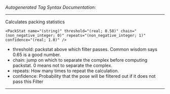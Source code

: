 _Autogenerated Tag Syntax Documentation:_

---
Calculates packing statistics

```
<PackStat name="(string)" threshold="(real; 0.58)" chain="(non_negative_integer; 0)" repeats="(non_negative_integer; 1)" confidence="(real; 1.0)" />
```

-   threshold: packstat above which filter passes. Common wisdom says 0.65 is a good number.
-   chain: jump on which to separate the complex before computing packstat. 0 means not to separate the complex.
-   repeats: How many times to repeat the calculation.
-   confidence: Probability that the pose will be filtered out if it does not pass this Filter

---
